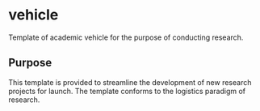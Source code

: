 # vehicle
Template of academic vehicle for the purpose of conducting research.

## Purpose
This template is provided to streamline the development of new research projects
for launch. The template conforms to the logistics paradigm of research.  
